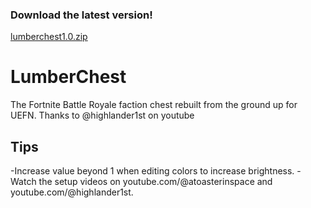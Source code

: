 ### Download the latest version!
[lumberchest1.0.zip](https://github.com/atoasterinspace/LumberChest/releases/tag/LumberChest)

# LumberChest
The Fortnite Battle Royale faction chest rebuilt from the ground up for UEFN. Thanks to @highlander1st on youtube

## Tips
-Increase value beyond 1 when editing colors to increase brightness.
-Watch the setup videos on youtube.com/@atoasterinspace and youtube.com/@highlander1st.

